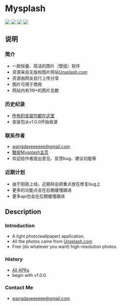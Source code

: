 # Mysplash

![](https://github.com/WangDaYeeeeee/MySplash/blob/master/preview/preview_home.png)
![](https://github.com/WangDaYeeeeee/MySplash/blob/master/preview/preview_drawer.png)
![](https://github.com/WangDaYeeeeee/MySplash/blob/master/preview/preview_search.png)
![](https://github.com/WangDaYeeeeee/MySplash/blob/master/preview/preview_photo.png)

## 说明
  
### 简介

* 一款轻量、简洁的图片（壁纸）软件
* 资源来自无版权图片网站[Unsplash.com](https://unsplash.com/)
* 资源由网友自行上传分享
* 图片可用于商用
* 网站内有1W+的图片总数

### 历史纪录

* [所有的安装包都在这里](https://github.com/WangDaYeeeeee/MySplash/tree/master/history)
* 安装包从v1.0.0开始收录
  
### 联系作者

* wangdayeeeeee@gmail.com
* [酷安Mysplash主页](http://www.coolapk.com/apk/com.wangdaye.mysplash)
* 欢迎给作者提出意见、反馈bug、建议功能等

### 近期计划
* 由于刚刚上线，近期将会把重点放在修复bug上
* 更多的功能点会在后期缓慢跟进
* 更多api也会在后期缓慢跟进

## Description 
  
### Introduction

* A light photo(wallpaper) application.
* All the photos came from [Unsplash.com](https://unsplash.com/)
* Free (do whatever you want) high-resolution photos.

### History

* [All APKs](https://github.com/WangDaYeeeeee/MySplash/tree/master/history)
* begin with v1.0.0.
  
### Contact Me

* wangdayeeeeee@gmail.com
